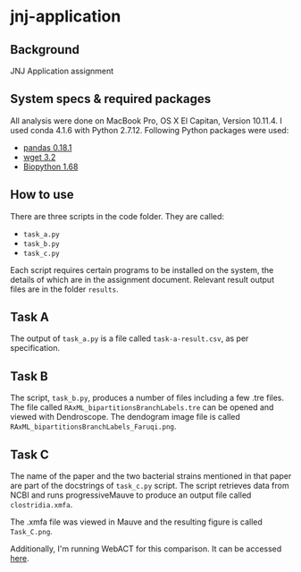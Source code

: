 # jnj-application

Background
------

JNJ Application assignment

System specs & required packages
------

All analysis were done on MacBook Pro, OS X El Capitan, Version 10.11.4. I used conda 4.1.6 with Python 2.7.12. Following Python packages were used:

- [pandas 0.18.1](http://pandas.pydata.org/)
- [wget 3.2](https://pypi.python.org/pypi/wget)
- [Biopython 1.68](http://biopython.org/)

How to use
------

There are three scripts in the code folder. They are called:

- ```task_a.py```
- ```task_b.py```
- ```task_c.py```

Each script requires certain programs to be installed on the system, the details of which are in the assignment document. Relevant result output files are in the folder ```results```.


Task A
------

The output of ```task_a.py``` is a file called ```task-a-result.csv```, as per specification.


Task B
------

The script, ```task_b.py```, produces a number of files including a few .tre files. The file called ```RAxML_bipartitionsBranchLabels.tre``` can be opened and viewed with Dendroscope. The dendogram image file is called ```RAxML_bipartitionsBranchLabels_Faruqi.png```. 

Task C
------

The name of the paper and the two bacterial strains mentioned in that paper are part of the docstrings of ```task_c.py``` script. The script retrieves data from NCBI and runs progressiveMauve to produce an output file called ```clostridia.xmfa```.

The .xmfa file was viewed in Mauve and the resulting figure is called ```Task_C.png```.

Additionally, I'm running WebACT for this comparison. It can be accessed [here](http://www.webact.org/WebACT/generate?CGISESSID=8666a6010a5b4bd92ae2de7a323ecc91&rm=mode3).

